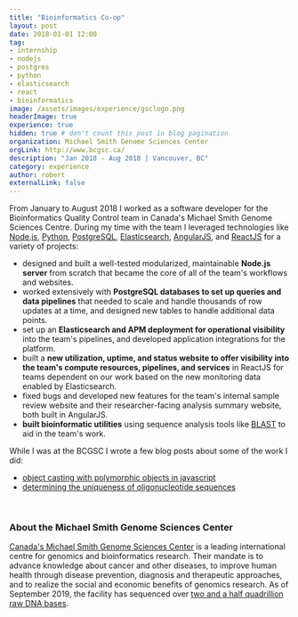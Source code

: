 ```yaml
---
title: "Bioinformatics Co-op"
layout: post
date: 2018-01-01 12:00
tag:
- internship
- nodejs
- postgres
- python
- elasticsearch
- react
- bioinformatics
image: /assets/images/experience/gsclogo.png
headerImage: true
experience: true
hidden: true # don't count this post in blog pagination
organization: Michael Smith Genome Sciences Center
orgLink: http://www.bcgsc.ca/
description: "Jan 2018 - Aug 2018 | Vancouver, BC"
category: experience
author: robert
externalLink: false
---
```


From January to August 2018 I worked as a software developer for the Bioinformatics
Quality Control team in Canada's Michael Smith Genome Sciences Centre. During my
time with the team I leveraged technologies like [Node.js](https://nodejs.org/en/about/),
[Python](https://www.python.org/), [PostgreSQL](https://www.postgresql.org/),
[Elasticsearch](https://www.elastic.co/), [AngularJS](https://angularjs.org/),
and [ReactJS](https://reactjs.org/) for a variety of projects:

* designed and built a well-tested modularized, maintainable **Node.js server**
  from scratch that became the core of all of the team's workflows and websites.
* worked extensively with **PostgreSQL databases to set up queries and data pipelines**
  that needed to scale and handle thousands of row updates at a time, and designed
  new tables to handle additional data points.
* set up an **Elasticsearch and APM deployment for operational visibility** into
  the team's pipelines, and developed application integrations for the platform.
* built a **new utilization, uptime, and status website to offer visibility into
  the team's compute resources, pipelines, and services** in ReactJS for teams
  dependent on our work based on the new monitoring data enabled by Elasticsearch.
* fixed bugs and developed new features for the team's internal sample review
  website and their researcher-facing analysis summary website, both built in
  AngularJS.
* **built bioinformatic utilities** using sequence analysis tools like
  [BLAST](https://blast.ncbi.nlm.nih.gov/Blast.cgi) to aid in the team's work.

While I was at the BCGSC I wrote a few blog posts about some of the work I did:

* [object casting with polymorphic objects in javascript](https://bobheadxi.dev/object-casting-in-javascript/)
* [determining the uniqueness of oligonucleotide sequences](https://bobheadxi.dev/unique-sequences/)

<br />

### About the Michael Smith Genome Sciences Center

[Canada's Michael Smith Genome Sciences Center](http://www.bcgsc.ca/) is a
leading international centre for genomics and bioinformatics research. Their
mandate is to advance knowledge about cancer and other diseases, to improve human
health through disease prevention, diagnosis and therapeutic approaches, and to
realize the social and economic benefits of genomics research. As of September 2019,
the facility has sequenced over [two and a half quadrillion raw DNA bases](http://www.bcgsc.ca/).
